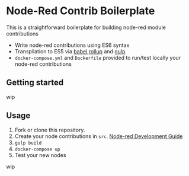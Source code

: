 Node-Red Contrib Boilerplate
============================

This is a straightforward boilerplate for building node-red module contributions

- Write node-red contributions using ES6 syntax
- Transpilation to ES5 via [babel](https://babeljs.io/),[rollup](https://rollupjs.org/) and [gulp](http://gulpjs.com/)
- `docker-compose.yml` and `Dockerfile` provided to run/test locally your node-red contributions

Getting started
---------------
wip

Usage
-----
1. Fork or clone this repository.
2. Create your node contributions in `src`. [Node-red Development Guide](https://nodered.org/docs/creating-nodes/)
3. `gulp build`
4. `docker-compose up`
5. Test your new nodes

wip




